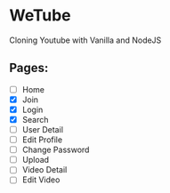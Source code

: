 # WeTube

Cloning Youtube with Vanilla and NodeJS

## Pages:
- [ ] Home
- [x] Join
- [X] Login
- [x] Search
- [ ] User Detail
- [ ] Edit Profile
- [ ] Change Password
- [ ] Upload
- [ ] Video Detail
- [ ] Edit Video